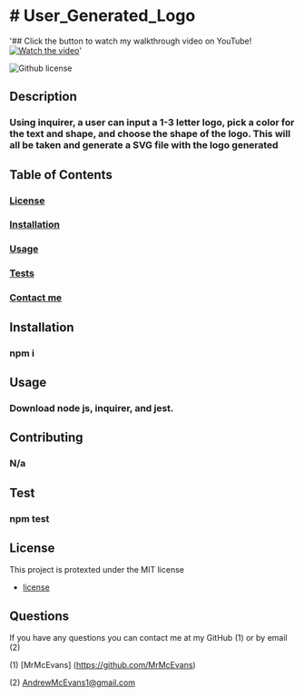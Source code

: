 <h1># User_Generated_Logo</h1>


'## Click the button to watch my walkthrough video on YouTube!
[![Watch the video](https://cdn-icons-png.flaticon.com/256/1384/1384060.png)](https://www.youtube.com/watch?v=bveFOJrZfVo)'

![Github license](https://img.shields.io/badge/License-MIT-yellow.svg)



<h2>Description</h2>

<h3>Using inquirer, a user can input a 1-3 letter logo, pick a color for the text and shape, and choose the shape of the logo. This will all be taken and generate a SVG file with the logo generated</h3>


<h2>Table of Contents</h2>

<h3> <a href=#license>License</a> </h3>
<h3> <a href=#install>Installation</a> </h3>
<h3> <a href=#usage>Usage</a> </h3>
<h3> <a href=#test>Tests</a> </h3>
<h3> <a href=#question>Contact me</a> </h3>

<h2 id="install">Installation</h2>

<h3>npm i</h3>


<h2 id="usage">Usage</h2>

<h3>Download node js, inquirer, and jest.</h3>


<h2>Contributing</h2>

<h3>N/a</h3>


<h2 id="test">Test</h2>

<h3>npm test</h3>

<h2 id="license"><h2>License</h2>

  This project is protexted under the MIT license   
* [license](#license)
</h2>


<h2 id="question">Questions</h2>

If you have any questions you can contact me at my GitHub (1) or by email (2)

(1) [MrMcEvans] (https://github.com/MrMcEvans)

(2) AndrewMcEvans1@gmail.com



<p>

